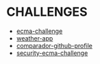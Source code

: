 # CHALLENGES

* [ecma-challenge](ecma-challenge/)
* [weather-app](weather-app/)
* [comparador-github-profile](comparador-github-profile/)
* [security-ecma-challenge](security-ecma-challenge/)